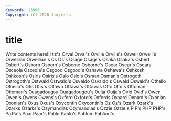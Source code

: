 ```yaml
---
Keywords: 25996
Copyright: (C) 2020 Junjie Li
---
```


# title

Write contents here!!!
tiz's 
Orval 
Orval's 
Orville 
Orville's 
Orwell 
Orwell's 
Orwellian 
Orwellian's 
Os
Os's 
Osage 
Osage's 
Osaka 
Osaka's 
Osbert 
Osbert's 
Osborn 
Osborn's 
Osborne
Osborne's 
Oscar 
Oscar's 
Oscars 
Osceola 
Osceola's 
Osgood 
Osgood's 
Oshawa 
Oshawa's
Oshkosh 
Oshkosh's 
Osiris 
Osiris's 
Oslo 
Oslo's 
Osman 
Osman's 
Ostrogoth 
Ostrogoth's
Ostwald 
Ostwald's 
Osvaldo 
Osvaldo's 
Oswald 
Oswald's 
Othello 
Othello's 
Otis 
Otis's
Ottawa 
Ottawa's 
Ottawas 
Otto 
Otto's 
Ottoman 
Ottoman's 
Ouagadougou 
Ouagadougou's 
Ouija
Ouija's 
Ovid 
Ovid's 
Owen 
Owen's 
Owens 
Owens's 
Oxford 
Oxford's 
Oxfords
Oxnard 
Oxnard's 
Oxonian 
Oxonian's 
Oxus 
Oxus's 
Oxycontin 
Oxycontin's 
Oz 
Oz's
Ozark 
Ozark's 
Ozarks 
Ozarks's 
Ozymandias 
Ozymandias's 
Ozzie 
Ozzie's 
P 
P's
PHP 
PHP's 
Pa 
Pa's 
Paar 
Paar's 
Pablo 
Pablo's 
Pablum 
Pablum's
